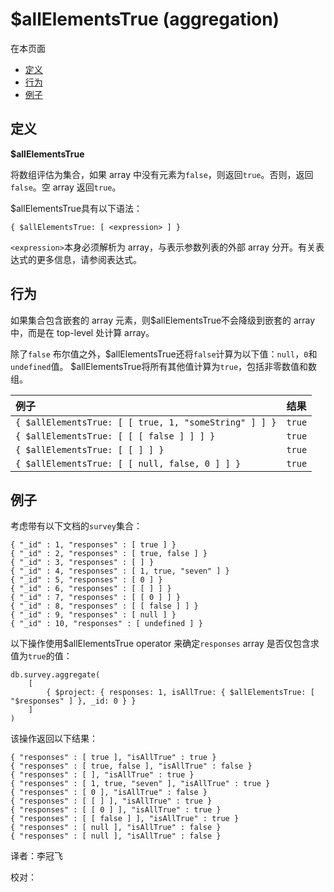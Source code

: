 # $allElementsTrue \(aggregation\)

在本页面

* [定义](allelementstrue-aggregation.md#definition)
* [行为](allelementstrue-aggregation.md#behavior)
* [例子](allelementstrue-aggregation.md#examples)

## 定义

**$allElementsTrue**

将数组评估为集合，如果 array 中没有元素为`false`，则返回`true`。否则，返回`false`。空 array 返回`true`。

$allElementsTrue具有以下语法：

```text
{ $allElementsTrue: [ <expression> ] }
```

`<expression>`本身必须解析为 array，与表示参数列表的外部 array 分开。有关表达式的更多信息，请参阅表达式。

## 行为

如果集合包含嵌套的 array 元素，则$allElementsTrue不会降级到嵌套的 array 中，而是在 top-level 处计算 array。

除了`false` 布尔值之外，$allElementsTrue还将`false`计算为以下值：`null`，`0`和`undefined`值。 $allElementsTrue将所有其他值计算为`true`，包括非零数值和数组。

| 例子 | 结果 |
| :--- | :--- |
| `{ $allElementsTrue: [ [ true, 1, "someString" ] ] }` | `true` |
| `{ $allElementsTrue: [ [ [ false ] ] ] }` | `true` |
| `{ $allElementsTrue: [ [ ] ] }` | `true` |
| `{ $allElementsTrue: [ [ null, false, 0 ] ] }` | `true` |

## 例子

考虑带有以下文档的`survey`集合：

```text
{ "_id" : 1, "responses" : [ true ] }
{ "_id" : 2, "responses" : [ true, false ] }
{ "_id" : 3, "responses" : [ ] }
{ "_id" : 4, "responses" : [ 1, true, "seven" ] }
{ "_id" : 5, "responses" : [ 0 ] }
{ "_id" : 6, "responses" : [ [ ] ] }
{ "_id" : 7, "responses" : [ [ 0 ] ] }
{ "_id" : 8, "responses" : [ [ false ] ] }
{ "_id" : 9, "responses" : [ null ] }
{ "_id" : 10, "responses" : [ undefined ] }
```

以下操作使用$allElementsTrue operator 来确定`responses` array 是否仅包含求值为`true`的值：

```text
db.survey.aggregate(
    [
        { $project: { responses: 1, isAllTrue: { $allElementsTrue: [ "$responses" ] }, _id: 0 } }
    ]
)
```

该操作返回以下结果：

```text
{ "responses" : [ true ], "isAllTrue" : true }
{ "responses" : [ true, false ], "isAllTrue" : false }
{ "responses" : [ ], "isAllTrue" : true }
{ "responses" : [ 1, true, "seven" ], "isAllTrue" : true }
{ "responses" : [ 0 ], "isAllTrue" : false }
{ "responses" : [ [ ] ], "isAllTrue" : true }
{ "responses" : [ [ 0 ] ], "isAllTrue" : true }
{ "responses" : [ [ false ] ], "isAllTrue" : true }
{ "responses" : [ null ], "isAllTrue" : false }
{ "responses" : [ null ], "isAllTrue" : false }
```

译者：李冠飞

校对：

